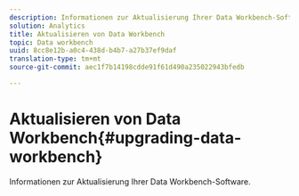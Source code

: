 ```yaml
---
description: Informationen zur Aktualisierung Ihrer Data Workbench-Software.
solution: Analytics
title: Aktualisieren von Data Workbench
topic: Data workbench
uuid: 8cc8e12b-a0c4-438d-b4b7-a27b37ef9daf
translation-type: tm+mt
source-git-commit: aec1f7b14198cdde91f61d490a235022943bfedb

---
```



# Aktualisieren von Data Workbench{#upgrading-data-workbench}

Informationen zur Aktualisierung Ihrer Data Workbench-Software.

